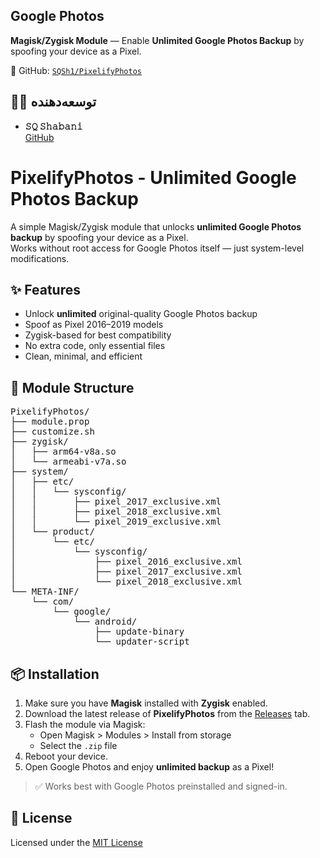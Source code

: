## Google Photos 

**Magisk/Zygisk Module** — Enable **Unlimited Google Photos Backup** by spoofing your device as a Pixel.

🔗 GitHub: [`SQSh1/PixelifyPhotos`](https://github.com/SQSh1/PixelifyPhotos)


## 👨‍💻 توسعه‌دهنده

- **𝚂𝚀 𝚂𝚑𝚊𝚋𝚊𝚗𝚒**  
  [GitHub](https://github.com/SQSh1)

#  PixelifyPhotos - Unlimited Google Photos Backup

A simple Magisk/Zygisk module that unlocks **unlimited Google Photos backup** by spoofing your device as a Pixel.  
Works without root access for Google Photos itself — just system-level modifications.

## ✨ Features

- Unlock **unlimited** original-quality Google Photos backup
- Spoof as Pixel 2016–2019 models
- Zygisk-based for best compatibility
- No extra code, only essential files
- Clean, minimal, and efficient


## 📁 Module Structure

<pre>
PixelifyPhotos/
├── module.prop
├── customize.sh
├── zygisk/
│   ├── arm64-v8a.so
│   └── armeabi-v7a.so
├── system/
│   ├── etc/
│   │   └── sysconfig/
│   │       ├── pixel_2017_exclusive.xml
│   │       ├── pixel_2018_exclusive.xml
│   │       └── pixel_2019_exclusive.xml
│   └── product/
│       └── etc/
│           └── sysconfig/
│               ├── pixel_2016_exclusive.xml
│               ├── pixel_2017_exclusive.xml
│               └── pixel_2018_exclusive.xml
└── META-INF/
    └── com/
        └── google/
            └── android/
                ├── update-binary
                └── updater-script
</pre>


## 📦 Installation

1. Make sure you have **Magisk** installed with **Zygisk** enabled.
2. Download the latest release of **PixelifyPhotos** from the [Releases](https://github.com/SQSh1/PixelifyPhotos/releases) tab.
3. Flash the module via Magisk:
   - Open Magisk > Modules > Install from storage
   - Select the `.zip` file
4. Reboot your device.
5. Open Google Photos and enjoy **unlimited backup** as a Pixel!

> ✅ Works best with Google Photos preinstalled and signed-in.



## 📄 License

Licensed under the [MIT License](./LICENSE)
